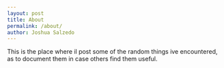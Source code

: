 ```yaml
---
layout: post
title: About
permalink: /about/
author: Joshua Salzedo
---
```


This is the place where il post some of the random things ive encountered, as to document them in case others find them useful.
